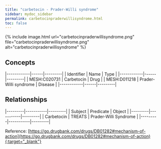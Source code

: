 ```yaml
---
title: "carbetocin - Prader-Willi syndrome"
sidebar: mydoc_sidebar
permalink: carbetocinpraderwillisyndrome.html
toc: false 
---
```


{% include image.html url="carbetocinpraderwillisyndrome.png" file="carbetocinpraderwillisyndrome.png" alt="carbetocinpraderwillisyndrome" %}

## Concepts

|------------|------|---------|
| Identifier | Name | Type    |
|------------|------|---------|
| MESH:C020731 | Carbetocin | Drug |
| MESH:D011218 | Prader-Willi syndrome | Disease |
|------------|------|---------|

## Relationships

|---------|-----------|---------|
| Subject | Predicate | Object  |
|---------|-----------|---------|
| Carbetocin | TREATS | Prader-Willi Syndrome |
|---------|-----------|---------|

Reference: [https://go.drugbank.com/drugs/DB01282#mechanism-of-action](https://go.drugbank.com/drugs/DB01282#mechanism-of-action){:target="_blank"}